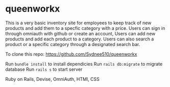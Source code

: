 # queenworkx
This is a very basic inventory site for employees to keep track of new products and add them to a specfic category with a price. Users can sign in through omniauth with github or create an account, Users can add new products and add each product to a category. Users can also search a product or a specific category through a designated search bar.

To clone this repo:
https://github.com/Sydnee510/queenworkx

Run `bundle install` to install dependicies 
Run `rails db:migrate` to migrate database
Run `rails s` to start server

Ruby on Rails, Devise, OmniAuth, HTMl, CSS
